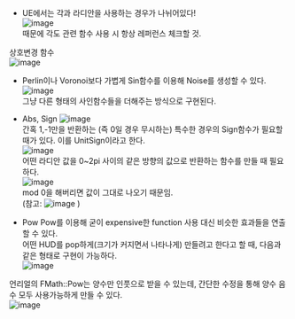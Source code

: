 * UE에서는 각과 라디안을 사용하는 경우가 나뉘어있다!  
![image](https://user-images.githubusercontent.com/63915665/181250293-f02e1f0d-824d-4830-9db1-8b755bd66c05.png)  
때문에 각도 관련 함수 사용 시 항상 레퍼런스 체크할 것.  

상호변경 함수  
![image](https://user-images.githubusercontent.com/63915665/181250352-a861ed86-cf30-48a6-a2d2-2e27d79c887c.png)  

* Perlin이나 Voronoi보다 가볍게 Sin함수를 이용해 Noise를 생성할 수 있다.  
![image](https://user-images.githubusercontent.com/63915665/181252691-67f02bbb-eba9-4dd0-9ac6-54fd770a0c01.png)  
그냥 다른 형태의 사인함수들을 더해주는 방식으로 구현된다.  

* Abs, Sign
![image](https://user-images.githubusercontent.com/63915665/181253555-95826602-2a3c-4a96-8396-9c1618311183.png)  
간혹 1,-1만을 반환하는 (즉 0일 경우 무시하는) 특수한 경우의 Sign함수가 필요할 때가 있다. 이를 UnitSign이라고 한다.  
![image](https://user-images.githubusercontent.com/63915665/181254106-53277c26-e109-4c5c-96fa-f8e1f911e348.png)  
어떤 라디안 값을 0~2pi 사이의 같은 방향의 값으로 반환하는 함수를 만들 때 필요하다.  
![image](https://user-images.githubusercontent.com/63915665/181254202-51d7c067-3274-4a96-9f7d-8b2ed0ed0920.png)  
mod 0을 해버리면 값이 그대로 나오기 때문임.  
(참고: ![image](https://user-images.githubusercontent.com/63915665/181254480-fc01be36-24bd-423a-a7e0-6a9af7306d72.png)  )

* Pow
Pow를 이용해 굳이 expensive한 function 사용 대신 비슷한 효과들을 연출할 수 있다.  
어떤 HUD를 pop하게(크기가 커지면서 나타나게) 만들려고 한다고 할 때, 다음과 같은 형태로 구현이 가능하다.  
![image](https://user-images.githubusercontent.com/63915665/181255539-8fa100f6-6c48-4e18-b79e-b825b921bd03.png)  

언리얼의 FMath::Pow는 양수만 인풋으로 받을 수 있는데, 간단한 수정을 통해 양수 음수 모두 사용가능하게 만들 수 있다.  
![image](https://user-images.githubusercontent.com/63915665/181255791-bfef4901-6e77-4f03-b4b5-24f39d437e7f.png)  

